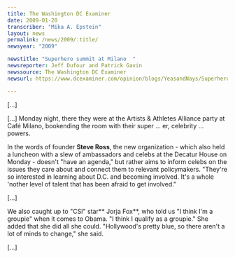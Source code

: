 ```yaml
---
title: The Washington DC Examiner
date: 2009-01-20
transcriber: "Mika A. Epstein"
layout: news
permalink: /news/2009/:title/
newsyear: "2009"

newstitle: "Superhero summit at Milano  "
newsreporter: Jeff Dufour and Patrick Gavin
newssource: The Washington DC Examiner
newsurl: https://www.dcexaminer.com/opinion/blogs/YeasandNays/Superhero_summit_at_Milano_0120.html

---
```


[...]

[...] Monday night, there they were at the Artists & Athletes Alliance party at Café Milano, bookending the room with their super ... er, celebrity ... powers.

In the words of founder **Steve Ross**, the new organization - which also held a luncheon with a slew of ambassadors and celebs at the Decatur House on Monday - doesn't "have an agenda," but rather aims to inform celebs on the issues they care about and connect them to relevant policymakers. "They're so interested in learning about D.C. and becoming involved. It's a whole 'nother level of talent that has been afraid to get involved."

[...]

We also caught up to "CSI" star** Jorja Fox**, who told us "I think I'm a groupie" when it comes to Obama. "I think I qualify as a groupie." She added that she did all she could. "Hollywood's pretty blue, so there aren't a lot of minds to change," she said.

[...]
